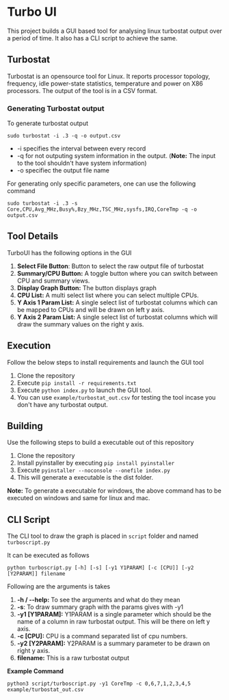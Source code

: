 # Turbo UI

This project builds a GUI based tool for analysing linux turbostat output over a period of time. It also has a CLI script to achieve the same.

## Turbostat
Turbostat is an opensource tool for Linux. It reports processor topology, frequency, idle power-state statistics, temperature and power on X86 processors. The output of the tool is in a CSV format.

### Generating Turbostat output
To generate turbostat output
```
sudo turbostat -i .3 -q -o output.csv
```
- -i specifies the interval between every record
- -q for not outputing system information in the output. (**Note:** The input to the tool shouldn't have system information)
- -o specifiec the output file name

For generating only specific parameters, one can use the following command

```
sudo turbostat -i .3 -s Core,CPU,Avg_MHz,Busy%,Bzy_MHz,TSC_MHz,sysfs,IRQ,CoreTmp -q -o output.csv
```

## Tool Details
TurboUI has the following options in the GUI

1. **Select File Button**: Button to select the raw output file of turbostat
2. **Summary/CPU Button:** A toggle button where you can switch between CPU and summary views.
3. **Display Graph Button:** The button displays graph
4. **CPU List:** A multi select list where you can select multiple CPUs.
5. **Y Axis 1 Param List:** A single select list of turbostat columns which can be mapped to CPUs and will be drawn on left y axis. 
6. **Y Axis 2 Param List:** A single select list of turbostat columns which will draw the summary values on the right y axis.

## Execution
Follow the below steps to install requirements and launch the GUI tool

1. Clone the repository
2. Execute `pip install -r requirements.txt`
3. Execute `python index.py` to launch the GUI tool.
4. You can use `example/turbostat_out.csv` for testing the tool incase you don't have any turbostat output.

## Building
Use the following steps to build a executable out of this repository

1. Clone the repository
2. Install pyinstaller by executing `pip install pyinstaller`
3. Execute `pyinstaller --noconsole --onefile index.py`
4. This will generate a executable is the dist folder.

**Note:** To generate a executable for windows, the above command has to be executed on windows and same for linux and mac.

## CLI Script
The CLI tool to draw the graph is placed in `script` folder and named `turboscript.py`

It can be executed as follows
```
python turboscript.py [-h] [-s] [-y1 Y1PARAM] [-c [CPU]] [-y2 [Y2PARAM]] filename
```

Following are the arguments is takes
1. **-h / --help:** To see the arguments and what do they mean
2. **-s**: To draw summary graph with the params gives with -y1
3. **-y1 [Y1PARAM]:** Y1PARAM is a single parameter which should be the name of a column in raw turbostat output. This will be there on left y axis.
4. **-c [CPU]:** CPU is a command separated list of cpu numbers.
5. **-y2 [Y2PARAM]:** Y2PARAM is a summary parameter to be drawn on right y axis.
6. **filename:** This is a raw turbostat output

**Example Command**
```
python3 script/turboscript.py -y1 CoreTmp -c 0,6,7,1,2,3,4,5 example/turbostat_out.csv
```

